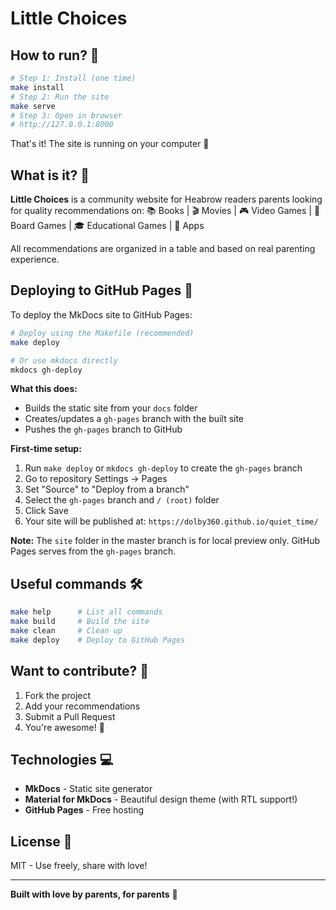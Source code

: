 # Little Choices 
## How to run? 🚀
```bash
# Step 1: Install (one time)
make install
# Step 2: Run the site
make serve
# Step 3: Open in browser
# http://127.0.0.1:8000
```
That's it! The site is running on your computer 🎉

## What is it? 🤔
**Little Choices** is a community website for Heabrow readers parents looking for quality recommendations on:
📚 Books | 🎬 Movies | 🎮 Video Games | 🎲 Board Games | 🎓 Educational Games | 📱 Apps

All recommendations are organized in a table and based on real parenting experience.

## Deploying to GitHub Pages 🚀

To deploy the MkDocs site to GitHub Pages:

```bash
# Deploy using the Makefile (recommended)
make deploy

# Or use mkdocs directly
mkdocs gh-deploy
```

**What this does:**
- Builds the static site from your `docs` folder
- Creates/updates a `gh-pages` branch with the built site
- Pushes the `gh-pages` branch to GitHub

**First-time setup:**
1. Run `make deploy` or `mkdocs gh-deploy` to create the `gh-pages` branch
2. Go to repository Settings → Pages
3. Set "Source" to "Deploy from a branch"
4. Select the `gh-pages` branch and `/ (root)` folder
5. Click Save
6. Your site will be published at: `https://dolby360.github.io/quiet_time/`

**Note:** The `site` folder in the master branch is for local preview only. GitHub Pages serves from the `gh-pages` branch.

## Useful commands 🛠️
```bash
make help      # List all commands
make build     # Build the site
make clean     # Clean up
make deploy    # Deploy to GitHub Pages
```

## Want to contribute? 🤝
1. Fork the project
2. Add your recommendations
3. Submit a Pull Request
4. You're awesome! 🌟

## Technologies 💻
- **MkDocs** - Static site generator
- **Material for MkDocs** - Beautiful design theme (with RTL support!)
- **GitHub Pages** - Free hosting

## License 📄
MIT - Use freely, share with love!

---
**Built with love by parents, for parents** 💝
